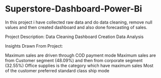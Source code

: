 # Superstore-Dashboard-Power-Bi
In this project i have collected raw data and do data cleaning, remove null values and then created dashboard and also done forecasting of sales.




Project Description:
Data Cleaning
Dashboard Creation
Data Analysis

Insights Drawn From Project:

Maximum sales are driven through COD payment mode
Maximum sales are from Customer segment (48.09%) and then from corporate segment (32.55%)
Office supplies is the category which have maximum sales
Most of the customer preferred standard class ship mode

